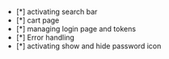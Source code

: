 - [*] activating search bar
- [*] cart page
- [*] managing login page and tokens
- [*] Error handling
- [*] activating show and hide password icon
